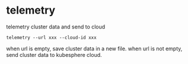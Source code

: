 # telemetry
telemetry cluster data and send to cloud
```shell
telemetry --url xxx --cloud-id xxx
```
when url is empty, save cluster data in a new file.
when url is not empty, send cluster data to kubesphere cloud.
